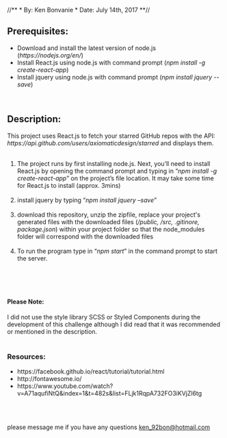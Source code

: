 //**
    * By: Ken Bonvanie
    * Date: July 14th, 2017
**//

<h2>Prerequisites:</h2>
<ul>
   <li>Download and install the latest version of node.js (<i>https://nodejs.org/en/</i>)</li>
   <li>Install React.js using node.js with command prompt (<i>npm install -g create-react-app</i>)</li>
   <li>Install jquery using node.js with command prompt (<i>npm install jquery --save</i>)</li>
</ul>
<br/>

<h2>Description:</h2>
This project uses React.js to fetch your starred GitHub repos with the API: <i>https://api.github.com/users/axiomaticdesign/starred</i> and displays them. 
<br/>
<br/>
<ol>
<li>The project runs by first installing node.js. Next, you’ll need to install React.js by opening the command prompt and typing in “<i>npm install -g create-react-app</i>” on the project’s file location. It may take some time for React.js to install (approx. 3mins)<br/><br/</li>

<li>install jquery by typing “<i>npm install jquery –save</i>”<br/><br/></li>

<li>download this repository, unzip the zipfile, replace your project's generated files with the downloaded files (<i>/public, /src, .gitinore, package.json</i>) within your project folder so that the node_modules folder will correspond with the downloaded files<br/><br/></li>

<li>To run the program type in “<i>npm start</i>” in the command prompt to start the server.<br/><br/></li>

</ol>
<br/>
<br/>
<h4><b>Please Note:</b></h4> I did not use the style library SCSS or Styled Components during the development of this challenge although I did read that it was recommended or mentioned in the description.
<br/>
<br/>
<h3>Resources:</h3>
<ul>
   <li>https://facebook.github.io/react/tutorial/tutorial.html</li>
   <li>http://fontawesome.io/</li>
   <li>https://www.youtube.com/watch?v=A71aqufiNtQ&index=1&t=482s&list=FLjk1RqpA732FO3iKVjZl6tg</li>
</ul>
<br/><br/>

please message me if you have any questions <a href="mailto:ken_92bon@hotmail.com">ken_92bon@hotmail.com</a>

